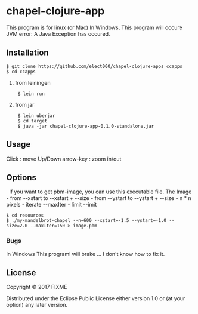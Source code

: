 # chapel-clojure-app
 This program is for linux (or Mac) 
 In Windows, This program will occure JVM error: A Java Exception has occured.

## Installation

    $ git clone https://github.com/elect000/chapel-clojure-apps ccapps 
    $ cd ccapps
1. from leiningen

        $ lein run
2. from jar

        $ lein uberjar
        $ cd target 
        $ java -jar chapel-clojure-app-0.1.0-standalone.jar 
## Usage

Click : move
Up/Down arrow-key : zoom in/out

## Options
   If you want to get pbm-image, you can use this executable file.
    The Image
        - from --xstart to --xstart + --size 
        - from --ystart to --ystart + --size
        - n * n pixels 
        - iterate --maxIter
        - limit --imit
        
    $ cd resources
    $ ./my-mandelbrot-chapel --n=600 --xstart=-1.5 --ystart=-1.0 --size=2.0 --maxIter=150 > image.pbm

### Bugs

 In Windows This programi will brake ... I don't know how to fix it.

## License

Copyright © 2017 FIXME

Distributed under the Eclipse Public License either version 1.0 or (at
your option) any later version.
